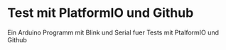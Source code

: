 # Test mit PlatformIO und Github

Ein Arduino Programm mit Blink und Serial fuer Tests mit PtalformIO und Github
